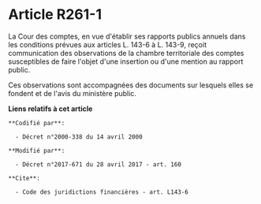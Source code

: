 # Article R261-1

La Cour des comptes, en vue d'établir ses rapports publics annuels dans les conditions prévues aux articles L. 143-6 à L.
143-9, reçoit communication des observations de la chambre territoriale des comptes susceptibles de faire l'objet d'une
insertion ou d'une mention au rapport public.

Ces observations sont accompagnées des documents sur lesquels elles se fondent et de l'avis du ministère public.

**Liens relatifs à cet article**

	**Codifié par**:

	  - Décret n°2000-338 du 14 avril 2000

	**Modifié par**:

	  - Décret n°2017-671 du 28 avril 2017 - art. 160

	**Cite**:

	  - Code des juridictions financières - art. L143-6
